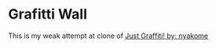 # Grafitti Wall 

This is my weak attempt at clone of [Just Graffitiǃ by: nyakome](https://vrchat.net/home/launch?worldId=wrld_96851736-d35a-46d6-8d17-da920a329537)
